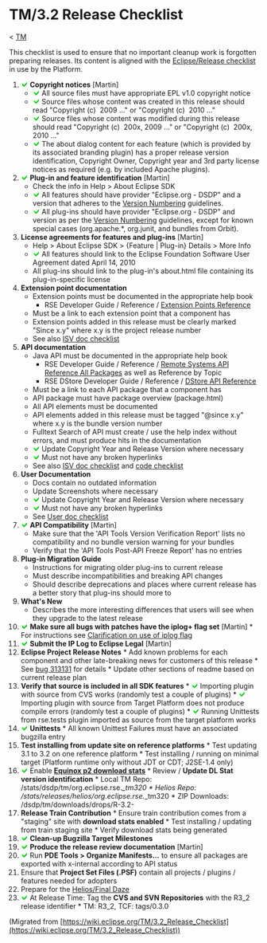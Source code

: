 

TM/3.2 Release Checklist
========================

< [TM](./TM "TM")

This checklist is used to ensure that no important cleanup work is forgotten preparing releases. Its content is aligned with the [Eclipse/Release checklist](https://wiki.eclipse.org/Eclipse/Release_checklist "Eclipse/Release checklist") in use by the Platform.

1.  ![Ok green.gif](./images/Ok_green.gif) **Copyright notices** \[Martin\]
    *   ![Ok green.gif](./images/Ok_green.gif) All source files must have appropriate EPL v1.0 copyright notice
    *   ![Ok green.gif](./images/Ok_green.gif) Source files whose content was created in this release should read "Copyright (c)  2009 ..." or "Copyright (c)  2010 ..."
    *   ![Ok green.gif](./images/Ok_green.gif) Source files whose content was modified during this release should read "Copyright (c)  200x, 2009 ..." or "Copyright (c)  200x, 2010 ..."
    *   ![Ok green.gif](./images/Ok_green.gif) The about dialog content for each feature (which is provided by its associated branding plugin) has a proper release version identification, Copyright Owner, Copyright year and 3rd party license notices as required (e.g. by included Apache plugins).
2.  ![Ok green.gif](./images/Ok_green.gif) **Plug-in and feature identification** \[Martin\]
    *   Check the info in Help > About Eclipse SDK
    *   ![Ok green.gif](./images/Ok_green.gif) All features should have provider "Eclipse.org - DSDP" and a version that adheres to the [Version Numbering](https://github.com/eclipse-platform/eclipse.platform/blob/master/docs/VersionNumbering.md "Version Numbering") guidelines.
    *   ![Ok green.gif](./images/Ok_green.gif) All plug-ins should have provider "Eclipse.org - DSDP" and version as per the [Version Numbering](https://github.com/eclipse-platform/eclipse.platform/blob/master/docs/VersionNumbering.md "Version Numbering") guidelines, except for known special cases (org.apache.*, org.junit, and bundles from Orbit).
3.  **License agreements for features and plug-ins** \[Martin\]
    *   Help > About Eclipse SDK > {Feature | Plug-in} Details > More Info
    *   ![Ok green.gif](./images/Ok_green.gif) All features should link to the Eclipse Foundation Software User Agreement dated April 14, 2010
    *   All plug-ins should link to the plug-in's about.html file containing its plug-in-specific license
4.  **Extension point documentation**
    *   Extension points must be documented in the appropriate help book
        *   RSE Developer Guide / Reference / [Extension Points Reference](http://dsdp.eclipse.org/help/latest/topic/org.eclipse.rse.doc.isv/reference/extension-points/index.html)
    *   Must be a link to each extension point that a component has
    *   Extension points added in this release must be clearly marked "Since x.y" where x.y is the project release number
    *   See also [ISV doc checklist](https://wiki.eclipse.org/Eclipse_Doc_Checklist#ISV_Documentation "Eclipse Doc Checklist")
5.  **API documentation**
    *   Java API must be documented in the appropriate help book
        *   RSE Developer Guide / Reference / [Remote Systems API Reference All Packages](http://dsdp.eclipse.org/help/latest/topic/org.eclipse.rse.doc.isv/reference/api/overview-summary.html) as well as Reference by Topic
        *   RSE DStore Developer Guide / Reference / [DStore API Reference](http://dsdp.eclipse.org/help/latest/topic/org.eclipse.dstore.doc.isv/reference/api/overview-summary.html)
    *   Must be a link to each API package that a component has
    *   API package must have package overview (package.html)
    *   All API elements must be documented
    *   API elements added in this release must be tagged "@since x.y" where x.y is the bundle version number
    *   Fulltext Search of API must create / use the help index without errors, and must produce hits in the documentation
    *   ![Ok green.gif](./images/Ok_green.gif) Update Copyright Year and Release Version where necessary
    *   ![Ok green.gif](./images/Ok_green.gif) Must not have any broken hyperlinks
    *   See also [ISV doc checklist](https://wiki.eclipse.org/Eclipse_Doc_Checklist#ISV_Documentation "Eclipse Doc Checklist") and [code checklist](https://wiki.eclipse.org/Eclipse_Doc_Checklist#Code "Eclipse Doc Checklist")
6.  **User Documentation**
    *   Docs contain no outdated information
    *   Update Screenshots where necessary
    *   ![Ok green.gif](./images/Ok_green.gif) Update Copyright Year and Release Version where necessary
    *   ![Ok green.gif](./images/Ok_green.gif) Must not have any broken hyperlinks
    *   See [User doc checklist](https://wiki.eclipse.org/Eclipse_Doc_Checklist#User_Documentation "Eclipse Doc Checklist")
7.  ![Ok green.gif](./images/Ok_green.gif) **API Compatibility** \[Martin\]
    *   Make sure that the 'API Tools Version Verification Report' lists no compatibility and no bundle version warning for your bundles
    *   Verify that the 'API Tools Post-API Freeze Report' has no entries
8.  **Plug-in Migration Guide**
    *   Instructions for migrating older plug-ins to current release
    *   Must describe incompatibilities and breaking API changes
    *   Should describe deprecations and places where current release has a better story that plug-ins should more to
9.  **What's New**
    *   Describes the more interesting differences that users will see when they upgrade to the latest release
10.  ![Ok green.gif](./images/Ok_green.gif) **Make sure all bugs with patches have the iplog+ flag set** \[Martin\] 
    *   For instructions see [Clarification on use of iplog flag](http://dev.eclipse.org/mhonarc/lists/eclipse-dev/msg08253.html)
11.  ![Ok green.gif](./images/Ok_green.gif) **Submit the IP Log to Eclipse Legal** \[Martin\]
12.  **Eclipse Project Release Notes**
    *   Add known problems for each component and other late-breaking news for customers of this release
    *   See [bug 313131](https://bugs.eclipse.org/313131) for details
    *   Update other sections of readme based on current release plan
13.  **Verify that source is included in all SDK features**
    *   ![Ok green.gif](./images/Ok_green.gif) Importing plugin with source from CVS works (randomly test a couple of plugins)
    *   ![Ok green.gif](./images/Ok_green.gif) Importing plugin with source from Target Platform does not produce compile errors (randomly test a couple of plugins)
    *   ![Ok green.gif](./images/Ok_green.gif) Running Unittests from rse.tests plugin imported as source from the target platform works
14.  ![Ok green.gif](./images/Ok_green.gif) **Unittests**
    *   All known Unittest Failures must have an associated bugzilla entry
15.  **Test installing from update site on reference platforms**
    *   Test updating 3.1 to 3.2 on one reference platform
    *   Test installing / running on minimal target (Platform runtime only without JDT or CDT; J2SE-1.4 only)
16.  ![Ok green.gif](./images/Ok_green.gif) Enable **[Equinox p2 download stats](https://wiki.eclipse.org/Equinox_p2_download_stats "Equinox p2 download stats")**
    *   Review / **Update DL Stat version identification**
    *   Local TM Repo: /stats/dsdp/tm/org.eclipse.rse.*_tm320
    *   Helios Repo: /stats/releases/helios/org.eclipse.rse.*_tm320
    *   ZIP Downloads: /dsdp/tm/downloads/drops/R-3.2-
17.  **Release Train Contribution**
    *   Ensure train contribution comes from a "staging" site with **download stats enabled**
    *   Test installing / updating from train staging site
    *   Verify download stats being generated
18.  ![Ok green.gif](./images/Ok_green.gif) **Clean-up Bugzilla Target Milestones**
19.  ![Ok green.gif](./images/Ok_green.gif) **Produce the release review documentation** \[Martin\]
20.  ![Ok green.gif](./images/Ok_green.gif) Run **PDE Tools > Organize Manifests...** to ensure all packages are exported with x-internal according to API status
21.  Ensure that **Project Set Files (.PSF)** contain all projects / plugins / features needed for adopters
22.  Prepare for the [Helios/Final Daze](https://wiki.eclipse.org/Helios/Final_Daze "Helios/Final Daze")
23.  ![Ok green.gif](./images/Ok_green.gif) At Release Time: Tag the **CVS and SVN Repositories** with the R3_2 release identifier
    *   TM: R3_2, TCF: tags/0.3.0


(Migrated from [https://wiki.eclipse.org/TM/3.2_Release_Checklist](https://wiki.eclipse.org/TM/3.2_Release_Checklist))